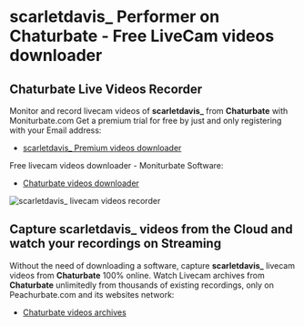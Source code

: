# scarletdavis_ Performer on Chaturbate - Free LiveCam videos downloader

## Chaturbate Live Videos Recorder

Monitor and record livecam videos of **scarletdavis_** from **Chaturbate** with Moniturbate.com
Get a premium trial for free by just and only registering with your Email address:
* [scarletdavis_ Premium videos downloader](https://moniturbate.com/request-demo-licence-key.html)

Free livecam videos downloader - Moniturbate Software:
* [Chaturbate videos downloader](https://moniturbate.com/moniturbate-download-software.html)

![scarletdavis_ livecam videos recorder](https://peachurnet.com/templates/moniturbate-software.png)


## Capture scarletdavis_ videos from the Cloud and watch your recordings on Streaming

Without the need of downloading a software, capture **scarletdavis_** livecam videos from **Chaturbate** 100% online.
Watch Livecam archives from **Chaturbate** unlimitedly from thousands of existing recordings, only on Peachurbate.com and its websites network:
* [Chaturbate videos archives](https://peachurnet.com/)